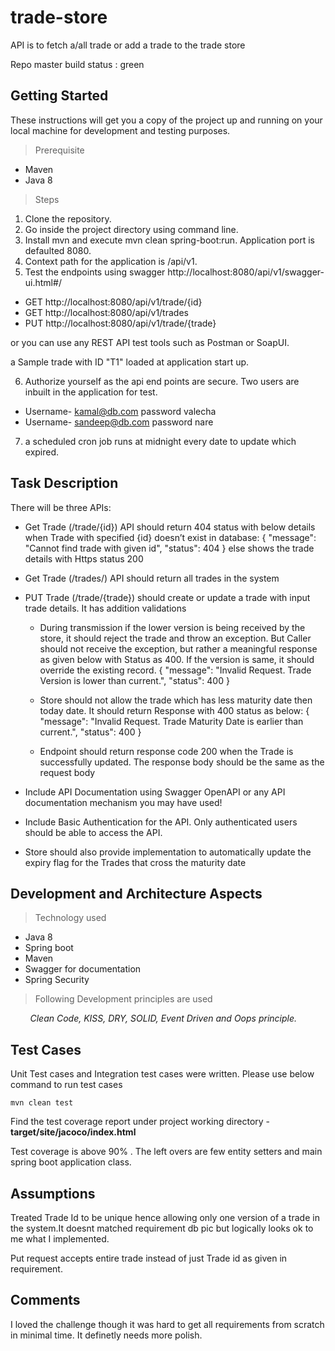 # trade-store

API is to fetch a/all trade or add a trade to the trade store

Repo master build status : green

## Getting Started

These instructions will get you a copy of the project up and running on your local machine for development and testing purposes.

> Prerequisite

* Maven
* Java 8

> Steps

1. Clone the repository.
2. Go inside the project directory using command line.
3. Install mvn and execute mvn clean spring-boot:run. Application port is defaulted 8080.
4. Context path for the application is /api/v1.
5. Test the endpoints using swagger http://localhost:8080/api/v1/swagger-ui.html#/

* GET http://localhost:8080/api/v1/trade/{id}
* GET http://localhost:8080/api/v1/trades
* PUT http://localhost:8080/api/v1/trade/{trade}

or you can use any REST API test tools such as Postman or SoapUI.

a Sample trade with ID "T1" loaded at application start up.

6) Authorize yourself as the api end points are secure. Two users are inbuilt in the application for test.

* Username- kamal@db.com password valecha
* Username- sandeep@db.com password nare

7) a scheduled cron job runs at midnight every date to update which expired.

## Task Description

There will be three APIs:

* Get Trade (/trade/{id}) API should return 404 status with below details when Trade with specified {id} doesn’t exist in database:
  {
  "message": "Cannot find trade with given id",
  "status": 404 } else shows the trade details with Https status 200


* Get Trade (/trades/) API should return all trades in the system
* PUT Trade (/trade/{trade}) should create or update a trade with input trade details. It has addition validations

  * During transmission if the lower version is being received by the store, it should reject the trade and throw an exception. But Caller should not receive the exception, but rather a meaningful
    response as given below with Status as 400. If the version is same, it should override the existing record. {
    "message": "Invalid Request. Trade Version is lower than current.",
    "status": 400 }

  * Store should not allow the trade which has less maturity date then today date. It should return Response with 400 status as below:
    {
    "message": "Invalid Request. Trade Maturity Date is earlier than current.",
    "status": 400 }

  * Endpoint should return response code 200 when the Trade is successfully updated. The response body should be the same as the request body

* Include API Documentation using Swagger OpenAPI or any API documentation mechanism you may have used!

* Include Basic Authentication for the API. Only authenticated users should be able to access the API.

* Store should also provide implementation to automatically update the expiry flag for the Trades that cross the maturity date

## Development and Architecture Aspects

> Technology used

* Java 8
* Spring boot
* Maven
* Swagger for documentation
* Spring Security

> Following Development principles are used

<I>&nbsp;&nbsp;&nbsp;&nbsp;&nbsp;&nbsp;&nbsp;&nbsp;Clean Code, KISS, DRY, SOLID, Event Driven and Oops principle.</I>

## Test Cases

Unit Test cases and Integration test cases were written. Please use below command to run test cases

```
mvn clean test
```

Find the test coverage report under project working directory - **target/site/jacoco/index.html**

Test coverage is above 90% . The left overs are few entity setters and main spring boot application class.

## Assumptions

Treated Trade Id to be unique hence allowing only one version of a trade in the system.It doesnt matched requirement db pic but logically looks ok to me what I implemented.

Put request accepts entire trade instead of just Trade id as given in requirement.

## Comments

I loved the challenge though it was hard to get all requirements from scratch in minimal time. It definetly needs more polish. 

